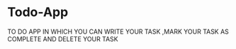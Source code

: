# Todo-App
TO DO APP IN WHICH YOU CAN WRITE YOUR TASK ,MARK YOUR TASK AS COMPLETE AND DELETE YOUR TASK
